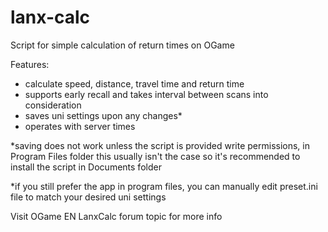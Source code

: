 # lanx-calc
Script for simple calculation of return times on OGame

Features:
- calculate speed, distance, travel time and return time
- supports early recall and takes interval between scans into consideration
- saves uni settings upon any changes*
- operates with server times

*saving does not work unless the script is provided write permissions, in Program Files folder this usually isn't the case so it's recommended to install the script in Documents folder

*if you still prefer the app in program files, you can manually edit preset.ini file to match your desired uni settings

Visit OGame EN LanxCalc forum topic for more info

